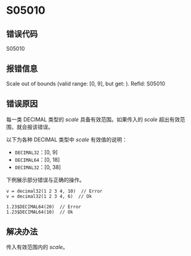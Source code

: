 # S05010

## 错误代码

S05010

## 报错信息

Scale out of bounds (valid range: [0, 9], but get: <xxx>). RefId: S05010

## 错误原因

每一类 DECIMAL 类型的 *scale* 具备有效范围。如果传入的 *scale* 超出有效范围，就会报该错误。

以下为各种 DECIMAL 类型中 *scale* 有效值的说明：

* `DECIMAL32`：[0, 9]
* `DECIMAL64`：[0, 18]
* `DECIMAL32`：[0, 38]

下例展示部分错误与正确的操作。

```
v = decimal32(1 2 3 4, 10)  // Error
v = decimal32(1 2 3 4, 6)  // Ok

1.23$DECIMAL64(20)  // Error
1.23$DECIMAL64(10)  // Ok
```

## 解决办法

传入有效范围内的 *scale*。

